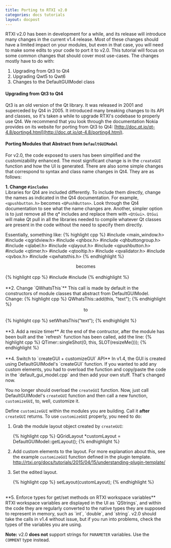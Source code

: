 ```yaml
---
title: Porting to RTXI v2.0
categories: docs tutorials
layout: docpost
---
```


RTXI v2.0 has been in development for a while, and its release will introduce many changes in the current v1.4 release. Most of these changes should have a limited impact on your modules, but even in that case, you will need to make some edits to your code to port it to v2.0. This tutorial will focus on some common changes that should cover most use-cases. The changes mostly have to do with:    
 
1. Upgrading from Qt3 to Qt4  
2. Upgrading Qwt5 to Qwt6  
3. Changes to the DefaultGUIModel class

#### Upgrading from Qt3 to Qt4
Qt3 is an old version of the Qt library. It was released in 2001 and superceded by Qt4 in 2005. It introduced many breaking changes to its API and classes, so it's taken a while to upgrade RTXI's codebase to properly use Qt4. We recommend that you look through the documentation Nokia provides on its website for porting from Qt3 to Qt4: [http://doc.qt.io/qt-4.8/porting4.html](http://doc.qt.io/qt-4.8/porting4.html).  

#### Porting Modules that Abstract from `DefaultGUIModel`
For v2.0, the code exposed to users has been simplified and the customizability enhanced. The most significant change is in the `createGUI` function and how the UI is generated. There are also some simple changes that correspond to syntax and class name changes in Qt4. They are as follows:  

**1. Change `#includes`**  
Libraries for Qt4 are included differently. To include them directly, change the names as indicated in the Qt4 documentation. For example, `<qpushbutton.h>` becomes `<QPushButton>`. Look through the Qt4 documentation to see what the name changes are. Another, simpler option is to just remove all the q\* includes and replace them with `<QtGui>`. `QtGui` will make Qt pull in all the libraries needed to compile whatever Qt classes are present in the code without the need to specify them directly.  

Essentially, something like:
{% highlight cpp %}
#include <main_window.h>
#include <qgridview.h>
#include <qhbox.h>
#include <qhbuttongroup.h>
#include <qlabel.h>
#include <qlayout.h>
#include <qpushbutton.h>
#include <qtimer.h>
#include <qtooltip.h>
#include <qvalidator.h>
#include <qvbox.h>
#include <qwhatsthis.h>
{% endhighlight %}
<div style="text-align:center;">becomes<br>&nbsp;</div>
{% highlight cpp %}
#include <main_window.h>
#include <QtGui>
{% endhighlight %}

<div>&nbsp;</div>
**2. Change `QWhatsThis`**  
This call is made by default in the constructors of module classes that abstract from DefaultGUIModel. Change:  
{% highlight cpp %}
QWhatsThis::add(this, "text");
{% endhighlight %}
<div style="text-align:center;">to<br>&nbsp;</div>
{% highlight cpp %}
setWhatsThis("text");
{% endhighlight %}

<div>&nbsp;</div>
**3. Add a resize timer**  
At the end of the contructor, after the module has been built and the `refresh` function has been called, add the line:  
{% highlight cpp %}
QTimer::singleShot(0, this, SLOT(resizeMe()));
{% endhighlight %}

<div>&nbsp;</div>
**4. Switch to `createGUI + customizeGUI` API**  
In v1.4, the GUI is created using DefaultGUIModel's `createGUI` function. If you wanted to add any custom elements, you had to overload the function and copy/paste the code in the `default_gui_model.cpp` and then add your own stuff. That's changed now.  

You no longer should overload the `createGUI` function. Now, just call DefaultGUIModel's `createGUI` function and then call a new function, `customizeGUI`, to, well, customize it. 

Define `customizeGUI` within the modules you are building. Call it **after** `createGUI` returns. To use `customizeGUI` properly, you need to do:  

<ol>
	<li><p>Grab the module layout object created by <code>createGUI</code>:  </p>
{% highlight cpp %}
QGridLayout *customLayout = DefaultGUIModel::getLayout();
{% endhighlight %}
	</li>
	<li><p>Add custom elements to the layout. For more explanation about this, see the example <code>customizeGUI</code> function defined in the plugin template. <br>  
	<a href="/docs/tutorials/2015/04/15/understanding-plugin-template/">http://rtxi.org/docs/tutorials/2015/04/15/understanding-plugin-template/</a></p>
	</li>
	<li><p>Set the edited layout.  </p>
{% highlight cpp %}
setLayout(customLayout);
{% endhighlight %}
	</li>
</ol>

<div>&nbsp;</div>
**5. Enforce types for get/set methods on RTXI workspace variables**  
RTXI workspace variables are displayed in the UI as `QStrings`, and within the code they are regularly converted to the native types they are supposed to represent in memory, such as `int`, `double`, and `string`. v2.0 should take the calls in v1.4 without issue, but if you run into problems, check the types of the variables you are using.  

**Note:** v2.0 **does not** support strings for `PARAMETER` variables. Use the `COMMENT` type instead.  
